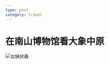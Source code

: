 ```yaml
---
type: post
category: travel
---
```


# 在南山博物馆看大象中原

![女娲伏羲](https://cdn.ruguoapp.com/FuyQvFmUDLP58tUOqjPFVsKwV7im.jpeg?imageMogr2/auto-orient/thumbnail/4500000@)
